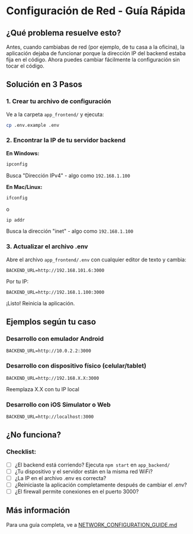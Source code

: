 # Configuración de Red - Guía Rápida

## ¿Qué problema resuelve esto?

Antes, cuando cambiabas de red (por ejemplo, de tu casa a la oficina), la aplicación dejaba de funcionar porque la dirección IP del backend estaba fija en el código. Ahora puedes cambiar fácilmente la configuración sin tocar el código.

## Solución en 3 Pasos

### 1. Crear tu archivo de configuración

Ve a la carpeta `app_frontend/` y ejecuta:

```bash
cp .env.example .env
```

### 2. Encontrar la IP de tu servidor backend

**En Windows:**
```bash
ipconfig
```
Busca "Dirección IPv4" - algo como `192.168.1.100`

**En Mac/Linux:**
```bash
ifconfig
```
o
```bash
ip addr
```
Busca la dirección "inet" - algo como `192.168.1.100`

### 3. Actualizar el archivo .env

Abre el archivo `app_frontend/.env` con cualquier editor de texto y cambia:

```
BACKEND_URL=http://192.168.101.6:3000
```

Por tu IP:

```
BACKEND_URL=http://192.168.1.100:3000
```

¡Listo! Reinicia la aplicación.

## Ejemplos según tu caso

### Desarrollo con emulador Android
```
BACKEND_URL=http://10.0.2.2:3000
```

### Desarrollo con dispositivo físico (celular/tablet)
```
BACKEND_URL=http://192.168.X.X:3000
```
Reemplaza X.X con tu IP local

### Desarrollo con iOS Simulator o Web
```
BACKEND_URL=http://localhost:3000
```

## ¿No funciona?

### Checklist:

- [ ] ¿El backend está corriendo? Ejecuta `npm start` en `app_backend/`
- [ ] ¿Tu dispositivo y el servidor están en la misma red WiFi?
- [ ] ¿La IP en el archivo .env es correcta?
- [ ] ¿Reiniciaste la aplicación completamente después de cambiar el .env?
- [ ] ¿El firewall permite conexiones en el puerto 3000?

## Más información

Para una guía completa, ve a [NETWORK_CONFIGURATION_GUIDE.md](NETWORK_CONFIGURATION_GUIDE.md)
